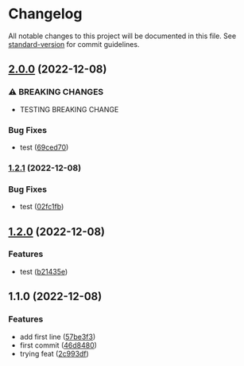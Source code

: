 # Changelog

All notable changes to this project will be documented in this file. See [standard-version](https://github.com/conventional-changelog/standard-version) for commit guidelines.

## [2.0.0](https://github.com/Pranaydeepreddy7017/commitzen/compare/v1.2.1...v2.0.0) (2022-12-08)


### ⚠ BREAKING CHANGES

* TESTING BREAKING CHANGE

### Bug Fixes

* test ([69ced70](https://github.com/Pranaydeepreddy7017/commitzen/commit/69ced708a4a17e19cae2129137441e9451304a0b))

### [1.2.1](https://github.com/Pranaydeepreddy7017/commitzen/compare/v1.2.0...v1.2.1) (2022-12-08)


### Bug Fixes

* test ([02fc1fb](https://github.com/Pranaydeepreddy7017/commitzen/commit/02fc1fb2005c6edbbefc4626454e09a7d9775dbe))

## [1.2.0](https://github.com/Pranaydeepreddy7017/commitzen/compare/v1.1.0...v1.2.0) (2022-12-08)


### Features

* test ([b21435e](https://github.com/Pranaydeepreddy7017/commitzen/commit/b21435eab90a528617ebec6e83991ad90b301613))

## 1.1.0 (2022-12-08)


### Features

* add first line ([57be3f3](https://github.com/Pranaydeepreddy7017/commitzen/commit/57be3f380adfc8d80e4d0343cb0fb191b3f6506a))
* first commit ([46d8480](https://github.com/Pranaydeepreddy7017/commitzen/commit/46d848038a8a6df1f3becca232b70045cd15257b))
* trying feat ([2c993df](https://github.com/Pranaydeepreddy7017/commitzen/commit/2c993df14095b1659d31ef83cfd9b3710b88c157))
